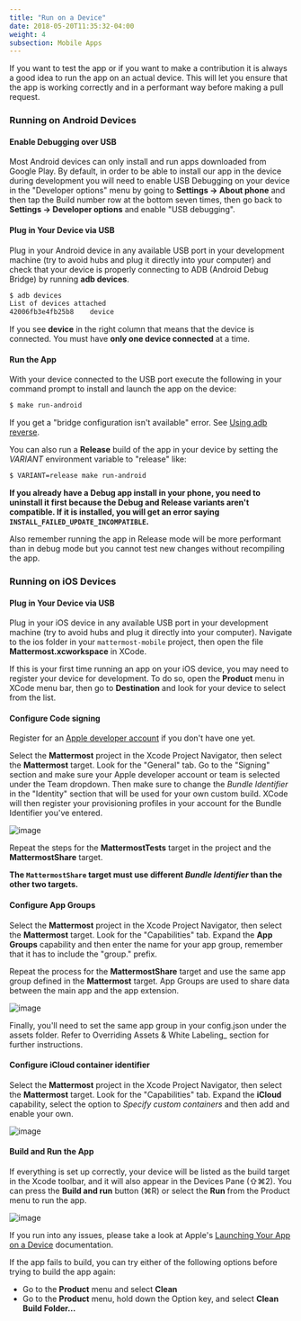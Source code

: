 ```yaml
---
title: "Run on a Device"
date: 2018-05-20T11:35:32-04:00
weight: 4
subsection: Mobile Apps
---
```


If you want to test the app or if you want to make a contribution it is always a good idea to run the app on an actual device. This will let you ensure that the app is working correctly and in a performant way before making a pull request.

### Running on Android Devices

#### Enable Debugging over USB

Most Android devices can only install and run apps downloaded from Google Play. By default, in order to be able to install our app in the device during development you will need to enable USB Debugging on your device in the "Developer options" menu by going to **Settings -\> About phone** and then tap the Build number row at the bottom seven times, then go back to **Settings -> Developer options** and enable "USB debugging".

#### Plug in Your Device via USB

Plug in your Android device in any available USB port in your development machine (try to avoid hubs and plug it directly into your computer) and check that your device is properly connecting to ADB (Android Debug Bridge) by running **adb devices**.

```sh
$ adb devices
List of devices attached
42006fb3e4fb25b8    device
```

If you see **device** in the right column that means that the device is connected. You must have **only one device connected** at a time.

#### Run the App

With your device connected to the USB port execute the following in your command prompt to install and launch the app on the device:

```sh
$ make run-android
```

If you get a "bridge configuration isn't available" error. See [Using adb reverse](http://facebook.github.io/react-native/docs/running-on-device.html#method-1-using-adb-reverse-recommended).

You can also run a **Release** build of the app in your device by setting the *VARIANT* environment variable to "release" like:

```sh
$ VARIANT=release make run-android
```

**If you already have a Debug app install in your phone, you need to uninstall it first because the Debug and Release variants aren't compatible. If it is installed, you will get an error saying `INSTALL_FAILED_UPDATE_INCOMPATIBLE`.**

Also remember running the app in Release mode will be more performant than in debug mode but you cannot test new changes without recompiling the app.

### Running on iOS Devices

#### Plug in Your Device via USB

Plug in your iOS device in any available USB port in your development machine (try to avoid hubs and plug it directly into your computer). Navigate to the ios folder in your `mattermost-mobile` project, then open the file **Mattermost.xcworkspace** in XCode.

If this is your first time running an app on your iOS device, you may need to register your device for development. To do so, open the **Product** menu in XCode menu bar, then go to **Destination** and look for your device to select from the list.

#### Configure Code signing

Register for an [Apple developer account](https://developer.apple.com/) if you don't have one yet.

Select the **Mattermost** project in the Xcode Project Navigator, then select the **Mattermost** target. Look for the "General" tab. Go to the "Signing" section and make sure your Apple developer account or team is selected under the Team dropdown. Then make sure to change the *Bundle Identifier* in the "Identity" section that will be used for your own custom build. XCode will then register your provisioning profiles in your account for the Bundle Identifier you've entered.

![image](/img/mobile/code_signing.png)

Repeat the steps for the **MattermostTests** target in the project and the **MattermostShare** target.

**The `MattermostShare` target must use different *Bundle Identifier*
than the other two targets.**

#### Configure App Groups

Select the **Mattermost** project in the Xcode Project Navigator, then select the **Mattermost** target. Look for the "Capabilities" tab. Expand the **App Groups** capability and then enter the name for your app group, remember that it has to include the "group." prefix.

Repeat the process for the **MattermostShare** target and use the same app group defined in the **Mattermost** target. App Groups are used to share data between the main app and the app extension.

![image](/img/mobile/app_groups.png)

Finally, you'll need to set the same app group in your config.json under the assets folder. Refer to Overriding Assets & White Labeling\_ section for further instructions.

#### Configure iCloud container identifier

Select the **Mattermost** project in the Xcode Project Navigator, then select the **Mattermost** target. Look for the "Capabilities" tab. Expand the **iCloud** capability, select the option to *Specify custom containers* and then add and enable your own.

![image](/img/mobile/ios_icloud.png)

#### Build and Run the App

If everything is set up correctly, your device will be listed as the build target in the Xcode toolbar, and it will also appear in the Devices Pane (⇧⌘2). You can press the **Build and run** button (⌘R) or select the **Run** from the Product menu to run the app.

![image](/img/mobile/running_ios.png)

If you run into any issues, please take a look at Apple's [Launching Your App on a
Device](https://developer.apple.com/library/content/documentation/IDEs/Conceptual/AppDistributionGuide/LaunchingYourApponDevices/LaunchingYourApponDevices.html#//apple_ref/doc/uid/TP40012582-CH27-SW4) documentation.

If the app fails to build, you can try either of the following options before trying to build the app again:

- Go to the **Product** menu and select **Clean**
- Go to the **Product** menu, hold down the Option key, and select **Clean Build Folder…**
